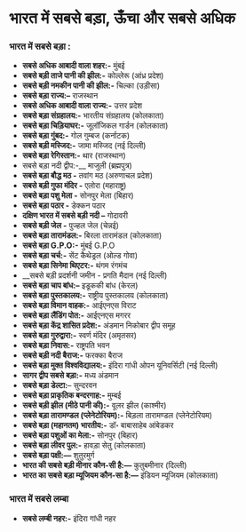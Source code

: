 # भारत में सबसे बड़ा, ऊँचा और सबसे अधिक

### भारत में सबसे बड़ा : 

* __सबसे अधिक आबादी वाला  शहर:-__ मुंबई
* __सबसे बड़ी ताजे पानी की झील:-__ कोल्लेरू (आंध्र प्रदेश)
* __सबसे बड़ी नमकीन पानी की झील:-__ चिल्का (उड़ीसा)
* __सबसे बड़ा राज्य:–__ राजस्थान
* __सबसे अधिक आबादी वाला राज्य:-__ उत्तर प्रदेश
* __सबसे बड़ा संग्रहालय:-__ भारतीय संग्रहालय (कोलकाता)
* __सबसे बड़ा चिड़ियाघर:-__ जूलॉजिकल गार्डन (कोलकाता)
* __सबसे बड़ा गुंबद:-__ गोल गुम्बज (कर्नाटक)
* __सबसे बड़ी मस्जिद:-__ जामा मस्जिद (नई दिल्ली)
* __सबसे बड़ा रेगिस्तान:-__ थार (राजस्थान)
* सबसे बड़ा नदी द्वीप:-__ माजुली (ब्रह्मपुत्र)
* __सबसे बड़ा बौद्ध मठ -__ तवांग मठ (अरुणाचल प्रदेश)
* __सबसे बड़ी गुफा मंदिर -__ एलोरा (महाराष्ट्र)
* __सबसे बड़ा पशु मेला -__ सोनपुर मेला (बिहार)
* __सबसे बड़ा पठार -__ डेक्कन पठार
* __दक्षिण भारत में सबसे बड़ी नदी –__ गोदावरी
* __सबसे बड़ी जेल -__  पुज्हल  जेल (चेन्नई)
* __सबसे बड़ा तारामंडल:-__ बिरला तारामंडल (कोलकाता) 
* __सबसे बड़ा G.P.O:-__ मुंबई G.P.O
* __सबसे बड़ा चर्च:-__ सेंट कैथेड्रल (ओल्ड गोवा)
* __सबसे बड़ा सिनेमा थिएटर:-__  थंगम  रंगमंच
* __सबसे बड़ी प्रदर्शनी जमीन - प्रगति मैदान (नई दिल्ली)
* __सबसे बड़ा चाप बांध:–__ इडूककी बांध (केरल)
* __सबसे बड़ा पुस्तकालय:-__ राष्ट्रीय पुस्तकालय (कोलकाता)
* __सबसे बड़ा विमान वाहक:-__ आईएनएस विराट
* __सबसे बड़ा लैंडिंग पोत:-__ आईएनएस मगरर 
* __सबसे बड़ा केंद्र शासित प्रदेश:-__ अंडमान निकोबार द्वीप समूह
* __सबसे बड़ा गुरुद्वारा:-__ स्वर्ण मंदिर (अमृतसर)
* __सबसे बड़ा निवास:-__ राष्ट्रपति भवन
* __सबसे बड़ी नदी बैराज:-__ फरक्का बैराज
* __सबसे बड़ा मुक्त विश्वविद्यालय:-__ इंदिरा गांधी ओपन यूनिवर्सिटी (नई दिल्ली)
* __सागर द्वीप सबसे बड़ा:-__ मध्य अंडमान
* __सबसे बड़ा डेल्टा:__– सुन्दरवन
* __सबसे बड़ा प्राकृतिक बन्दरगाह:-__ मुम्बई
* __सबसे बड़ी झील (मीठे पानी की):-__ वूलर झील (काश्मीर)
* __सबसे बड़ा तारामण्डल (प्लेनेटोरियम):-__ बिड़ला तारामण्डल (प्लेनेटोरियम)
* __सबसे बड़ा (महानतम) भारतीय:-__ डॉ॰ बाबासाहेब आंबेडकर
* __सबसे बड़ा पशुओं का मेला:-__ सोनपुर (बिहार)
* __सबसे बड़ा लीवर पुल:-__ हावड़ा सेतु (कोलकाता)
* __सबसे बड़ा पक्षी:—__ शुतुरमुर्ग
* __भारत की सबसे बड़ी मीनार कौन-सी है:—__ कुतुबमीनार (दिल्ली) 
* __भारत का सबसे बड़ा म्यूजियम कौन-सा है:—__ इंडियन म्यूजियम (कोलकाता)


### भारत में सबसे लम्बा  
	
* __सबसे लम्बी नहर:-__ इंदिरा गांधी नहर
